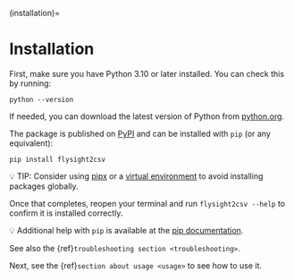(installation)=

# Installation

First, make sure you have Python 3.10 or later installed. You can check this by running:

`python --version`

If needed, you can download the latest version of Python from [python.org](https://www.python.org/downloads/).

The package is published on [PyPI](https://pypi.org/project/flysight2csv/) and can be installed with `pip` (or any equivalent):

```shell
pip install flysight2csv
```

💡 TIP: Consider using [pipx](https://pipxproject.github.io/pipx/) or a
[virtual environment](https://docs.python.org/3/tutorial/venv.html) to avoid installing packages globally.

Once that completes, reopen your terminal and run `flysight2csv --help` to confirm it is installed correctly.

💡 Additional help with `pip` is available at the [pip documentation](https://pip.pypa.io/en/stable/installation/).

See also the {ref}`troubleshooting section <troubleshooting>`.

Next, see the {ref}`section about usage <usage>` to see how to use it.
